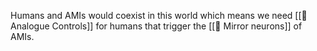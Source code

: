 Humans and AMIs would coexist in this world which means we need [[📝 Analogue Controls]] for humans that trigger the [[🧩 Mirror neurons]] of AMIs.